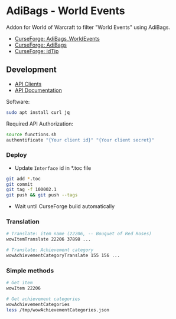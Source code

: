 # AdiBags - World Events

Addon for World of Warcraft to filter "World Events" using AdiBags.

* [CurseForge: AdiBags_WorldEvents](https://www.curseforge.com/wow/addons/adibags-world-events)
* [CurseForge: AdiBags](https://www.curseforge.com/wow/addons/adibags)
* [CurseForge: idTip](https://www.curseforge.com/wow/addons/idTip)

## Development

* [API Clients](https://develop.battle.net/access/clients)
* [API Documentation](https://develop.battle.net/documentation/world-of-warcraft/game-data-apis)

Software:

```bash
sudo apt install curl jq
```

Required API Authorization:

```bash
source functions.sh
authentificate "{Your client id}" "{Your client secret}"
```

### Deploy

* Update `Interface` id in *.toc file

```bash
git add *.toc
git commit
git tag -f 100002.1
git push && git push --tags
```

* Wait until CurseForge build automatically

### Translation

```bash
# Translate: item name (22206, -- Bouquet of Red Roses)
wowItemTranslate 22206 37898 ...

# Translate: Achievement category
wowAchievementCategoryTranslate 155 156 ...
```

### Simple methods

```bash
# Get item
wowItem 22206

# Get achievement categories
wowAchievementCategories
less /tmp/wowAchievementCategories.json
```
